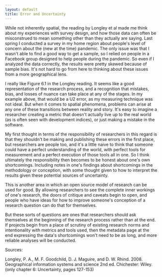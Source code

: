 ```yaml
---
layout: default
title: Error and Uncertainty
---
```


While not inherently spatial, the reading by Longley et al made me think about my experiences with survey design, and how those data can often be misconstrued to mean something other than they actually are saying. Last spring I conducted a survey in my home region about people's level of concern about the (new at the time) pandemic. The only issue was that I wasn't able to find a good way to get a sample, so I relied on people in a Facebook group designed to help people during the pandemic. So even if I analyzed the data correctly, the results were pretty skewed because of sample bias. It's not hard to go from here to thinking about these issues from a more geographical lens.

I really like Figure 6.1 in the Longley reading. It seems like a good representation of the research process, and a recognition that mistakes, bias, and losses of nuance can take place at any of the stages. In my example above, that would be a U2 error, as my measuring technique was not ideal. But when it comes to spatial phenomena, problems can arise at any one of these transitions between reality and story. It's easy to imagine a researcher creating a metric that doesn't actually live up to the real world (as is often seen with development indices), or just making a mistake in the software.

My first thought in terms of the responsibility of researchers in this regard is that they shouldn't be making and publishing these errors in the first place, but researchers are people too, and it's a little naive to think that someone could have a perfect understanding of the world, with perfect tools for measurement and a perfect execution of those tools all in one. So I think ultimately the responsibility then becomes to be honest about one's own shortcomings. Including notes in one's findings about shortcomings in the methodology or conception, with some thought given to how to interpret the results given these potential sources of uncertainty.

This is another area in which an open source model of research can be used for good. By allowing researchers to see the complete inner workings of one's research, the doors of critique and caveats begin to open, and people who have ideas for how to improve someone's conception of a research question can do that for themselves.

But these sorts of questions are ones that researchers should ask themselves at the beginning of the research process rather than at the end. If projects begin from a place of scrutiny of existing research norms and intentionality with metrics and tools used, then the metadata page at the end expressing the data's shortcomings won't need to be as long, and more reliable analyses will be conducted.


Sources:

Longley, P. A., M. F. Goodchild, D. J. Maguire, and D. W. Rhind. 2008. Geographical information systems and science 2nd ed. Chichester: Wiley. (only chapter 6: Uncertainty, pages 127-153)
